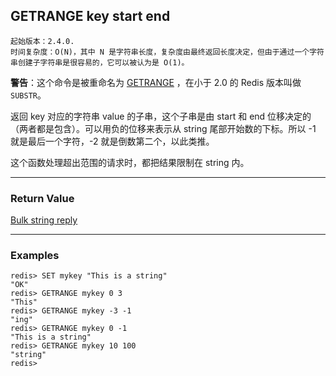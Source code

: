 ## GETRANGE key start end

    起始版本：2.4.0.
    时间复杂度：O(N)，其中 N 是字符串长度，复杂度由最终返回长度决定，但由于通过一个字符串创建子字符串是很容易的，它可以被认为是 O(1)。

**警告**：这个命令是被重命名为 [GETRANGE](getrange.md) ，在小于 2.0 的 Redis 版本叫做 `SUBSTR`。

返回 key 对应的字符串 value 的子串，这个子串是由 start 和 end 位移决定的（两者都是包含）。可以用负的位移来表示从 string 尾部开始数的下标。所以 -1 就是最后一个字符，-2 就是倒数第二个，以此类推。

这个函数处理超出范围的请求时，都把结果限制在 string 内。

---

### Return Value

[Bulk string reply](../topics/protocol.md#resp-bulk-strings)

---

### Examples

```
redis> SET mykey "This is a string"
"OK"
redis> GETRANGE mykey 0 3
"This"
redis> GETRANGE mykey -3 -1
"ing"
redis> GETRANGE mykey 0 -1
"This is a string"
redis> GETRANGE mykey 10 100
"string"
redis> 
```